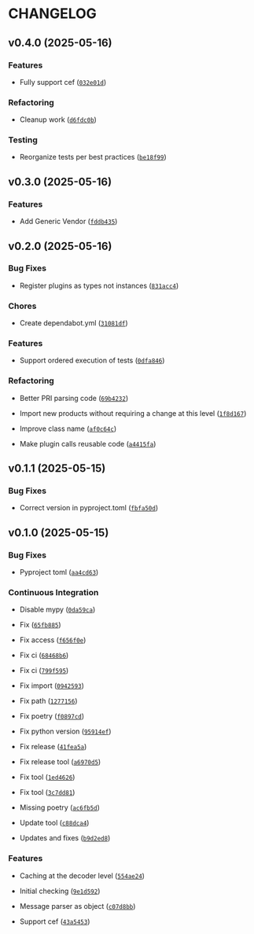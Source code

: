 # CHANGELOG


## v0.4.0 (2025-05-16)

### Features

- Fully support cef
  ([`032e01d`](https://github.com/ziggiz-courier/core-data-processing/commit/032e01d0931960887c1e5b3bfea53e3b48c8d819))

### Refactoring

- Cleanup work
  ([`d6fdc0b`](https://github.com/ziggiz-courier/core-data-processing/commit/d6fdc0bdd4585014855d2163063249ca7801e3e9))

### Testing

- Reorganize tests per best practices
  ([`be18f99`](https://github.com/ziggiz-courier/core-data-processing/commit/be18f99f480a1baeaddde92632b3d98ac8193aff))


## v0.3.0 (2025-05-16)

### Features

- Add Generic Vendor
  ([`fddb435`](https://github.com/ziggiz-courier/core-data-processing/commit/fddb4350cb7aaa44398782688876ffe8675c5dce))


## v0.2.0 (2025-05-16)

### Bug Fixes

- Register plugins as types not instances
  ([`831acc4`](https://github.com/ziggiz-courier/core-data-processing/commit/831acc405472976dae23cca245c12b01cc739461))

### Chores

- Create dependabot.yml
  ([`31081df`](https://github.com/ziggiz-courier/core-data-processing/commit/31081dfe0e404baebc7fa44da957eaac7fc6d1f2))

### Features

- Support ordered execution of tests
  ([`0dfa846`](https://github.com/ziggiz-courier/core-data-processing/commit/0dfa846ab426ff3b13ead7734f5da2bfa351daa2))

### Refactoring

- Better PRI parsing code
  ([`69b4232`](https://github.com/ziggiz-courier/core-data-processing/commit/69b423267f59222203c23b4b5d01dc80996d628e))

- Import new products without requiring a change at this level
  ([`1f8d167`](https://github.com/ziggiz-courier/core-data-processing/commit/1f8d167e4982b4f94d05b43fa6337f7748e89cf9))

- Improve class name
  ([`af0c64c`](https://github.com/ziggiz-courier/core-data-processing/commit/af0c64c62e4b694aa51a8d1abe430c26196c9034))

- Make plugin calls reusable code
  ([`a4415fa`](https://github.com/ziggiz-courier/core-data-processing/commit/a4415fad9f14f6a27612e3d89834d2764a1762a1))


## v0.1.1 (2025-05-15)

### Bug Fixes

- Correct version in pyproject.toml
  ([`fbfa50d`](https://github.com/ziggiz-courier/core-data-processing/commit/fbfa50d98cbb3e3dbcf4e56e7b41801f59ca511e))


## v0.1.0 (2025-05-15)

### Bug Fixes

- Pyproject toml
  ([`aa4cd63`](https://github.com/ziggiz-courier/core-data-processing/commit/aa4cd639c43133322ed817d2c7f0c097be1518fd))

### Continuous Integration

- Disable mypy
  ([`0da59ca`](https://github.com/ziggiz-courier/core-data-processing/commit/0da59ca164aa32416201f5433d59f8298c90bb4e))

- Fix
  ([`65fb885`](https://github.com/ziggiz-courier/core-data-processing/commit/65fb885ca25ec11af0ad74303c10d7d1385dd33a))

- Fix access
  ([`f656f0e`](https://github.com/ziggiz-courier/core-data-processing/commit/f656f0eb758d5baac4aef3e61a7724ac50ff0d31))

- Fix ci
  ([`68468b6`](https://github.com/ziggiz-courier/core-data-processing/commit/68468b69c44bb98637e392f6901f8c98a4ae82c2))

- Fix ci
  ([`799f595`](https://github.com/ziggiz-courier/core-data-processing/commit/799f595e357424912ae395cfb0ff8c6021bcdcc3))

- Fix import
  ([`0942593`](https://github.com/ziggiz-courier/core-data-processing/commit/09425934cda283b27cf3e4b6126f5c049cd2fdb3))

- Fix path
  ([`1277156`](https://github.com/ziggiz-courier/core-data-processing/commit/1277156a059aa7bfc1a2462e1938563b7ed8df07))

- Fix poetry
  ([`f0897cd`](https://github.com/ziggiz-courier/core-data-processing/commit/f0897cdf3be6e9e8a4f8d5d8ebd041ae391ec16c))

- Fix python version
  ([`95914ef`](https://github.com/ziggiz-courier/core-data-processing/commit/95914efde29e13532b0efc31544a5e13f656ba43))

- Fix release
  ([`41fea5a`](https://github.com/ziggiz-courier/core-data-processing/commit/41fea5a7ecfae7ea74e9c58426395caed1d8833d))

- Fix release tool
  ([`a6970d5`](https://github.com/ziggiz-courier/core-data-processing/commit/a6970d5000f5f50b909c7aec7d481bff05c2d931))

- Fix tool
  ([`1ed4626`](https://github.com/ziggiz-courier/core-data-processing/commit/1ed46264ec65b443b9c234c150a31d40026380ca))

- Fix tool
  ([`3c7dd81`](https://github.com/ziggiz-courier/core-data-processing/commit/3c7dd81ee04a8d78914035dca09fc81c50c6de9c))

- Missing poetry
  ([`ac6fb5d`](https://github.com/ziggiz-courier/core-data-processing/commit/ac6fb5dad6fadbd12acf59e7f4d7d2315482cfce))

- Update tool
  ([`c88dca4`](https://github.com/ziggiz-courier/core-data-processing/commit/c88dca46bdde661ed63b7bdfd4d497bcfca284a8))

- Updates and fixes
  ([`b9d2ed8`](https://github.com/ziggiz-courier/core-data-processing/commit/b9d2ed80d65bf9a6f28377c3991f2142a61c7389))

### Features

- Caching at the decoder level
  ([`554ae24`](https://github.com/ziggiz-courier/core-data-processing/commit/554ae24515209a4a482ce6aacb1a46ab3b974e47))

- Initial checking
  ([`9e1d592`](https://github.com/ziggiz-courier/core-data-processing/commit/9e1d59224ac68338c85ce106e186db53865d8db7))

- Message parser as object
  ([`c07d8bb`](https://github.com/ziggiz-courier/core-data-processing/commit/c07d8bb59ad8d1460c5bfc432f63db5d4f47461a))

- Support cef
  ([`43a5453`](https://github.com/ziggiz-courier/core-data-processing/commit/43a54532f183d4c513866e79bc226d5cbe90ed3b))

